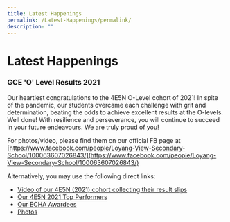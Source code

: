```yaml
---
title: Latest Happenings
permalink: /Latest-Happenings/permalink/
description: ""
---
```

# Latest Happenings

### GCE 'O' Level Results 2021

Our heartiest congratulations to the 4E5N O-Level cohort of 2021! In spite of the pandemic, our students overcame each challenge with grit and determination, beating the odds to achieve excellent results at the O-levels. Well done! With resilience and perseverance, you will continue to succeed in your future endeavours. We are truly proud of you!  
  
For photos/video, please find them on our official FB page at  
[https://www.facebook.com/people/Loyang-View-Secondary-School/100063607026843/](https://www.facebook.com/people/Loyang-View-Secondary-School/100063607026843/)  
  
Alternatively, you may use the following direct links:

*   [Video of our 4E5N (2021) cohort collecting their result slips](https://www.facebook.com/100063607026843/videos/473008514448001)
*   [Our 4E5N 2021 Top Performers](https://www.facebook.com/permalink.php?story_fbid=335409928589239&id=100063607026843)
*   [Our ECHA Awardees](https://www.facebook.com/permalink.php?story_fbid=335404331923132&id=100063607026843)
*   [Photos](https://www.facebook.com/permalink.php?story_fbid=335401331923432&id=100063607026843)